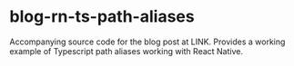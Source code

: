 # blog-rn-ts-path-aliases
Accompanying source code for the blog post at LINK. Provides a working example of Typescript path aliases working with React Native.

